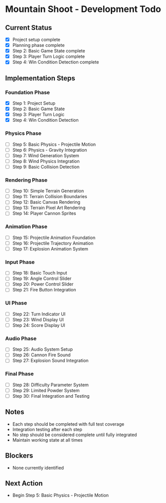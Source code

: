 # Mountain Shoot - Development Todo

## Current Status
- [x] Project setup complete
- [x] Planning phase complete
- [x] Step 2: Basic Game State complete
- [x] Step 3: Player Turn Logic complete
- [x] Step 4: Win Condition Detection complete

## Implementation Steps

### Foundation Phase
- [x] Step 1: Project Setup
- [x] Step 2: Basic Game State
- [x] Step 3: Player Turn Logic
- [x] Step 4: Win Condition Detection

### Physics Phase
- [ ] Step 5: Basic Physics - Projectile Motion
- [ ] Step 6: Physics - Gravity Integration
- [ ] Step 7: Wind Generation System
- [ ] Step 8: Wind Physics Integration
- [ ] Step 9: Basic Collision Detection

### Rendering Phase
- [ ] Step 10: Simple Terrain Generation
- [ ] Step 11: Terrain Collision Boundaries
- [ ] Step 12: Basic Canvas Rendering
- [ ] Step 13: Terrain Pixel Art Rendering
- [ ] Step 14: Player Cannon Sprites

### Animation Phase
- [ ] Step 15: Projectile Animation Foundation
- [ ] Step 16: Projectile Trajectory Animation
- [ ] Step 17: Explosion Animation System

### Input Phase
- [ ] Step 18: Basic Touch Input
- [ ] Step 19: Angle Control Slider
- [ ] Step 20: Power Control Slider
- [ ] Step 21: Fire Button Integration

### UI Phase
- [ ] Step 22: Turn Indicator UI
- [ ] Step 23: Wind Display UI
- [ ] Step 24: Score Display UI

### Audio Phase
- [ ] Step 25: Audio System Setup
- [ ] Step 26: Cannon Fire Sound
- [ ] Step 27: Explosion Sound Integration

### Final Phase
- [ ] Step 28: Difficulty Parameter System
- [ ] Step 29: Limited Powder System
- [ ] Step 30: Final Integration and Testing

## Notes
- Each step should be completed with full test coverage
- Integration testing after each step
- No step should be considered complete until fully integrated
- Maintain working state at all times

## Blockers
- None currently identified

## Next Action
- Begin Step 5: Basic Physics - Projectile Motion
